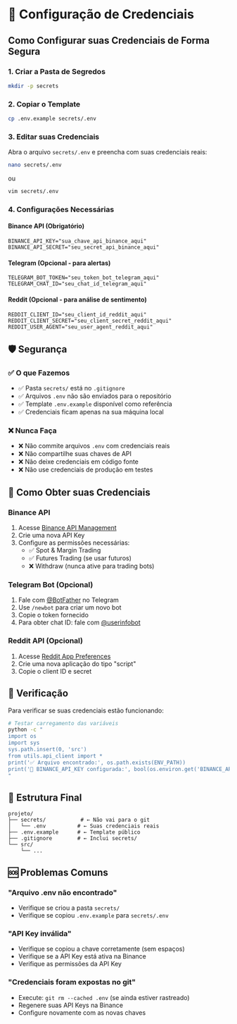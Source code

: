 # 🔐 Configuração de Credenciais

## Como Configurar suas Credenciais de Forma Segura

### 1. Criar a Pasta de Segredos
```bash
mkdir -p secrets
```

### 2. Copiar o Template
```bash
cp .env.example secrets/.env
```

### 3. Editar suas Credenciais
Abra o arquivo `secrets/.env` e preencha com suas credenciais reais:

```bash
nano secrets/.env
```

ou

```bash
vim secrets/.env
```

### 4. Configurações Necessárias

#### Binance API (Obrigatório)
```env
BINANCE_API_KEY="sua_chave_api_binance_aqui"
BINANCE_API_SECRET="seu_secret_api_binance_aqui"
```

#### Telegram (Opcional - para alertas)
```env
TELEGRAM_BOT_TOKEN="seu_token_bot_telegram_aqui"
TELEGRAM_CHAT_ID="seu_chat_id_telegram_aqui"
```

#### Reddit (Opcional - para análise de sentimento)
```env
REDDIT_CLIENT_ID="seu_client_id_reddit_aqui"
REDDIT_CLIENT_SECRET="seu_client_secret_reddit_aqui"
REDDIT_USER_AGENT="seu_user_agent_reddit_aqui"
```

## 🛡️ Segurança

### ✅ O que Fazemos
- ✅ Pasta `secrets/` está no `.gitignore`
- ✅ Arquivos `.env` não são enviados para o repositório
- ✅ Template `.env.example` disponível como referência
- ✅ Credenciais ficam apenas na sua máquina local

### ❌ Nunca Faça
- ❌ Não commite arquivos `.env` com credenciais reais
- ❌ Não compartilhe suas chaves de API
- ❌ Não deixe credenciais em código fonte
- ❌ Não use credenciais de produção em testes

## 🚀 Como Obter suas Credenciais

### Binance API
1. Acesse [Binance API Management](https://www.binance.com/en/my/settings/api-management)
2. Crie uma nova API Key
3. Configure as permissões necessárias:
   - ✅ Spot & Margin Trading
   - ✅ Futures Trading (se usar futuros)
   - ❌ Withdraw (nunca ative para trading bots)

### Telegram Bot (Opcional)
1. Fale com [@BotFather](https://t.me/botfather) no Telegram
2. Use `/newbot` para criar um novo bot
3. Copie o token fornecido
4. Para obter chat ID: fale com [@userinfobot](https://t.me/userinfobot)

### Reddit API (Opcional)
1. Acesse [Reddit App Preferences](https://www.reddit.com/prefs/apps)
2. Crie uma nova aplicação do tipo "script"
3. Copie o client ID e secret

## 🔧 Verificação

Para verificar se suas credenciais estão funcionando:

```bash
# Testar carregamento das variáveis
python -c "
import os
import sys
sys.path.insert(0, 'src')
from utils.api_client import *
print('✅ Arquivo encontrado:', os.path.exists(ENV_PATH))
print('🔑 BINANCE_API_KEY configurada:', bool(os.environ.get('BINANCE_API_KEY')))
"
```

## 📁 Estrutura Final
```
projeto/
├── secrets/           # ← Não vai para o git
│   └── .env          # ← Suas credenciais reais
├── .env.example      # ← Template público
├── .gitignore        # ← Inclui secrets/
└── src/
    └── ...
```

## 🆘 Problemas Comuns

### "Arquivo .env não encontrado"
- Verifique se criou a pasta `secrets/`
- Verifique se copiou `.env.example` para `secrets/.env`

### "API Key inválida"
- Verifique se copiou a chave corretamente (sem espaços)
- Verifique se a API Key está ativa na Binance
- Verifique as permissões da API Key

### "Credenciais foram expostas no git"
- Execute: `git rm --cached .env` (se ainda estiver rastreado)
- Regenere suas API Keys na Binance
- Configure novamente com as novas chaves